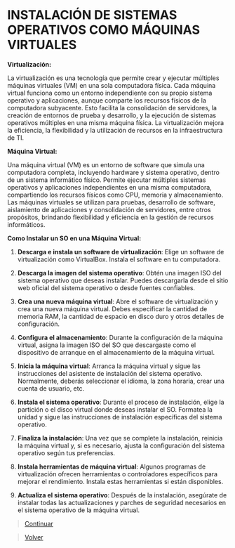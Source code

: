 # INSTALACIÓN DE SISTEMAS OPERATIVOS COMO MÁQUINAS VIRTUALES

**Virtualización:**

La virtualización es una tecnología que permite crear y ejecutar múltiples máquinas virtuales (VM) en una sola computadora física. Cada máquina virtual funciona como un entorno independiente con su propio sistema operativo y aplicaciones, aunque comparte los recursos físicos de la computadora subyacente. Esto facilita la consolidación de servidores, la creación de entornos de prueba y desarrollo, y la ejecución de sistemas operativos múltiples en una misma máquina física. La virtualización mejora la eficiencia, la flexibilidad y la utilización de recursos en la infraestructura de TI.

**Máquina Virtual:**

Una máquina virtual (VM) es un entorno de software que simula una computadora completa, incluyendo hardware y sistema operativo, dentro de un sistema informático físico. Permite ejecutar múltiples sistemas operativos y aplicaciones independientes en una misma computadora, compartiendo los recursos físicos como CPU, memoria y almacenamiento. Las máquinas virtuales se utilizan para pruebas, desarrollo de software, aislamiento de aplicaciones y consolidación de servidores, entre otros propósitos, brindando flexibilidad y eficiencia en la gestión de recursos informáticos.

**Como Instalar un SO en una Máquina Virtual:**

1. **Descarga e instala un software de virtualización**: Elige un software de virtualización como VirtualBox. Instala el software en tu computadora.

2. **Descarga la imagen del sistema operativo**: Obtén una imagen ISO del sistema operativo que deseas instalar. Puedes descargarla desde el sitio web oficial del sistema operativo o desde fuentes confiables.

3. **Crea una nueva máquina virtual**: Abre el software de virtualización y crea una nueva máquina virtual. Debes especificar la cantidad de memoria RAM, la cantidad de espacio en disco duro y otros detalles de configuración.

4. **Configura el almacenamiento**: Durante la configuración de la máquina virtual, asigna la imagen ISO del SO que descargaste como el dispositivo de arranque en el almacenamiento de la máquina virtual.

5. **Inicia la máquina virtual**: Arranca la máquina virtual y sigue las instrucciones del asistente de instalación del sistema operativo. Normalmente, deberás seleccionar el idioma, la zona horaria, crear una cuenta de usuario, etc.

6. **Instala el sistema operativo**: Durante el proceso de instalación, elige la partición o el disco virtual donde deseas instalar el SO. Formatea la unidad y sigue las instrucciones de instalación específicas del sistema operativo.

7. **Finaliza la instalación**: Una vez que se complete la instalación, reinicia la máquina virtual y, si es necesario, ajusta la configuración del sistema operativo según tus preferencias.

8. **Instala herramientas de máquina virtual**: Algunos programas de virtualización ofrecen herramientas o controladores específicos para mejorar el rendimiento. Instala estas herramientas si están disponibles.

9. **Actualiza el sistema operativo**: Después de la instalación, asegúrate de instalar todas las actualizaciones y parches de seguridad necesarios en el sistema operativo de la máquina virtual.



> [Continuar](Tarea3-4.md)

> [Volver](Tarea3-3.md)

